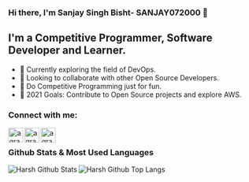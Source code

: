### Hi there, I'm Sanjay Singh Bisht- SANJAY072000 👋


## I'm a Competitive Programmer, Software Developer and Learner.

- 🔭 Currently exploring the field of DevOps.
- 👯 Looking to collaborate with other Open Source Developers.
- 🌱 Do Competitive Programming just for fun.
- 🥅 2021 Goals: Contribute to Open Source projects and explore AWS.

### Connect with me:

[<img align="left" alt="agrawalharsh90 | github" width="30px" src="https://img.icons8.com/fluent/2x/github.png" />][github]
[<img align="left" alt="agrawalharsh90 | Twitter" width="30px" src="https://s3.amazonaws.com/codechef_shared/misc/fb-image-icon.png" />][codechef]
[<img align="left" alt="agrawalharsh90 | LinkedIn" width="30px" src="https://img.icons8.com/fluent/2x/linkedin.png" />][linkedin]

[github]: https://github.com/SANJAY072000/
[linkedin]: https://www.linkedin.com/in/sanjay-singh-bisht-744935180/
[codechef]: https://www.codechef.com/users/code07freak


<br />

### Github Stats & Most Used Languages
<img align="left" alt="Harsh Github Stats" src="https://github-readme-stats.vercel.app/api?username=SANJAY072000&show_icons=true&hide_border=true&theme=radical&private=true&count_private=true/" />
<img align="left" alt="Harsh Github Top Langs" src="https://github-readme-stats.vercel.app/api/top-langs/?username=SANJAY072000&layout=compact" />
